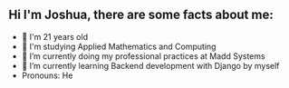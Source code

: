 ## Hi I'm Joshua, there are some facts about me:

- 🙋‍ I'm 21 years old
- :bookmark: I'm studying Applied Mathematics and Computing
- 🔭 I’m currently doing my professional practices at Madd Systems
- 🌱 I’m currently learning Backend development with Django by myself
-  Pronouns: He


<!--
- 👯 I’m looking to collaborate on ...
- 🤔 I’m looking for help with ...
- 💬 Ask me about ...
- 📫 How to reach me: ...
- ⚡ Fun fact: ...
-->
